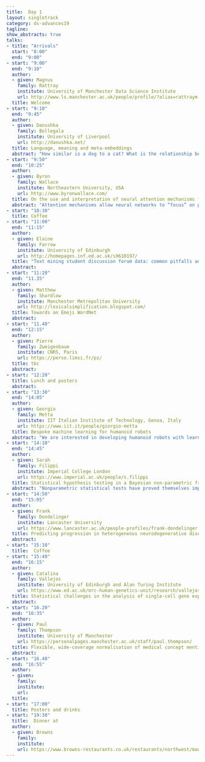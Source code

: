 ```yaml
---
title:  Day 1
layout: singletrack
category: ds-advances19
tagline: 
show_abstracts: true
talks:
- title: "Arrivals"
  start: "8:00"
  end: "9:00"
- start: "9:00"
  end: "9:10"
  author:
  - given: Magnus 
    family: Rattray
    institute: University of Manchester Data Science Institute
    url: http://www.ls.manchester.ac.uk/people/profile/?alias=rattraym
  title: Welcome
- start: "9:10"
  end: "9:45"
  author: 
  - given: Danushka
    family: Bollegala
    institute: University of Liverpool
    url: http://danushka.net/
  title: Language, meaning and meta-embeddings 
  abstract: "How similar is a dog to a cat? What is the relationship between a lion and a cat? It is relatively easier to explain the meanings of words using other words to a human (as many dictionaries already do), but how can we represent meanings of individual words, or relations between words in such a way that a computer can also understand? Is there only one way to represent meaning or many? These are fundamental questions that we must answer if we are to make any use of BigText collections. A method for representing the meaning must be able to generalise well across domains and languages, and ideally less influenced by our social biases. In this talk, I will first present a historical account of representation learning from textual data and then describe the state-of-the-art results in this field. Finally, I will demonstrate the limitations of our current best models for representing meanings and discuss potential future research directions"
- start: "9:50"
  end: "10:25"
  author:
  - given: Byron
    family: Wallace
    institute: Northeastern University, USA
    url: http://www.byronwallace.com/
  title: On the use and interpretation of neural attention mechanisms for biomedical natural language processing
  abstract: "Attention mechanisms allow neural networks to “focus” on particular units of input (e.g., specific words or sentences) to inform predictions. Incorporation of attention has been shown to improve model predictive performance for various natural language processing (NLP) tasks. Attention mechanisms also often touted (implicitly or explicitly) as affording interpretability: for a given output one can inspect the inputs to which the model assigned comparatively large attention weights. In this talk I will discuss a few specific attentive neural architectures designed for problems in health informatics, broadly construed. Model interpretability is a key consideration in this domain; I will therefore also present empirical work that interrogates properties of attention weights to ascertain whether they afford transparency. I will discuss that while attention does consistently improve predictive performance, its use as a means of providing model interpretability is questionable."
- start: "10:30"
  title: Coffee
- start: "11:00"
  end: "11:15"
  author:
  - given: Elaine
    family: Farrow
    institute: University of Edinburgh
    url: http://homepages.inf.ed.ac.uk/s9610197/
  title: "Text mining student discussion forum data: common pitfalls and how to avoid them"
  abstract: 
- start: "11:20"
  end: "11.35"
  author:
  - given: Matthew
    family: Shardlow
    institute: Manchester Metrepolitan University
    url: http://lexicalsimplification.blogspot.com/
  title: Towards an Emoji WordNet
  abstract: 
- start: "11.40"
  end: "12:15"
  author:
  - given: Pierre
    family: Zweigenbaum
    institute: CNRS, Paris 
    url: https://perso.limsi.fr/pz/
  title: tbc
  abstract: 
- start: "12:20"
  title: Lunch and posters
  abstract:
- start: "13:30"
  end: "14:05"
  author:
  - given: Georgio
    family: Metta
    institute: IIT Italian Institute of Technology, Genoa, Italy
    url: https://www.iit.it/people/giorgio-metta
  title: Bespoke machine learning for humanoid robots
  abstract: "We are interested in developing humanoid robots with learning capabilities. Computation and memory  are typically limited on a robot and there are often requirements of tight real-time performance. Therefore we would like to design algorithms with guaranteed computational and memory bounds. We will show that we do not need to sacrifice much in terms of performance (e.g. recognition rates, accuracy, etc.). We will show practical examples in typical robotics applications such as in the estimation of the robot’s dynamics, on the fly object learning, and speech perception. Results come in different flavors as for example in dynamics estimation the controller has to potentially learn and provide estimates in the millisecond range while longer timescales are acceptable in e.g. visual object recognition. Speech recognition, on the other hand, requires integrating voice input over time. We will show implementations in some of our humanoid robots, namely the iCub and the recently developed R1 service robot."
- start: "14:10"
  end: "14:45"
  author:
  - given: Sarah
    family: Filippi
    institute: Imperial College London
    url: https://www.imperial.ac.uk/people/s.filippi
  title: Statistical hypothesis testing in a Bayesian non-parametric framework
  abstract: "Nonparametric statistical tests have proved themselves important tools in modern data analysis, where the emergence of large data sets can support the relaxation of linearity or normality assumptions implicit in traditional methods. In this talk, I will introduce two Bayesian nonparametric procedures for independence and two-samples testing.  Well known advantages of having an explicit probability measure include the easy comparison of evidence across different studies, the inclusion of prior information, and the integration of results within formal decision analysis. The first approach consists of a tractable, explicit and analytic quantification of the relative evidence of dependence vrs independence, using Polya tree priors on the space of probability measures which can then be embedded within a decision theoretic test for dependence.  The second approach is based on the representation of probability measures in reproducing kernel Hilbert spaces (RKHS) via the so-called kernel mean embeddings which provide a flexible framework for fully nonparametric hypothesis testing. In practice, the performance of these RKHS tests can be very sensitive to the choice of kernel and its lengthscale parameters. To address this central issue, I will discuss  a new probabilistic model for kernel mean embeddings combining a Gaussian process prior over the RKHS containing the mean embedding with a conjugate likelihood function, thus yielding a closed form posterior over the mean embedding."
- start: "14:50"
  end: "15:05"
  author:
  - given: Frank
    family: Dondelinger
    institute: Lancaster University
    url: https://www.lancaster.ac.uk/people-profiles/frank-dondelinger
  title: Predicting progression in heterogeneous neurodegenerative diseases using a joint mixture model approach
  abstract: 
- start: "15:10"
  title:  Coffee
- start: "15:40"
  end: "16:15"
  author:
  - given: Catalina
    family: Vallejos
    institute: University of Edinburgh and Alan Turing Institute
    url: https://www.ed.ac.uk/mrc-human-genetics-unit/research/vallejos-group
  title: Statistical challenges in the analysis of single-cell gene expression data
  abstract: 
- start: "16.20"
  end: "16:35"
  author:
  - given: Paul
    family: Thompson
    institute: University of Manchester
    url: https://personalpages.manchester.ac.uk/staff/paul.thompson/
  title: Flexible, wide-coverage normalisation of medical concept mentions
  abstract:
- start: "16.40"
  end: "16:55"
  author:
  - given:
    family:
    institute:
    url:
  title:
- start: "17:00"
  title: Posters and drinks
- start: "19:30"
  title:  Dinner at
  author:
  - given: Browns
    family: 
    institute: 
    url: https://www.browns-restaurants.co.uk/restaurants/northwest/manchester
---
```

